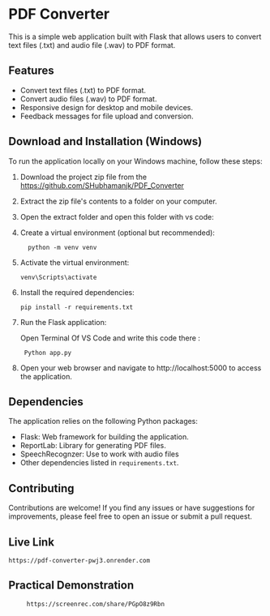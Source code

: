 # PDF Converter

This is a simple web application built with Flask that allows users to convert text files (.txt) and audio file (.wav) to PDF format.

## Features

- Convert text files (.txt) to PDF format.
- Convert audio files (.wav) to PDF format.
- Responsive design for desktop and mobile devices.
- Feedback messages for file upload and conversion.

## Download and Installation (Windows)

To run the application locally on your Windows machine, follow these steps:

1. Download the project zip file from the https://github.com/SHubhamanjk/PDF_Converter

2. Extract the zip file's contents to a folder on your computer.

3. Open the extract folder and open this folder with vs code:

4. Create a virtual environment (optional but recommended):

         python -m venv venv

5. Activate the virtual environment:

       venv\Scripts\activate

6. Install the required dependencies:

       pip install -r requirements.txt

7. Run the Flask application:

    Open Terminal Of VS Code and write this code there :

        Python app.py
      
8. Open your web browser and navigate to http://localhost:5000 to access the application.

## Dependencies

The application relies on the following Python packages:

- Flask: Web framework for building the application.
- ReportLab: Library for generating PDF files.
- SpeechRecognzer: Use to work with audio files
- Other dependencies listed in `requirements.txt`.

## Contributing

Contributions are welcome! If you find any issues or have suggestions for improvements, please feel free to open an issue or submit a pull request.


## Live Link

    https://pdf-converter-pwj3.onrender.com

## Practical Demonstration

         https://screenrec.com/share/PGpO8z9Rbn

    
